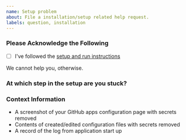 ```yaml
---
name: Setup problem
about: File a installation/setup related help request.
labels: question, installation
---
```



### Please Acknowledge the Following

* [ ] I've followed the [setup and run instructions](https://github.com/nikku/wuffle/blob/main/docs/SETUP.md)

We cannot help you, otherwise.


### At which step in the setup are you stuck?

<!-- Please share how the setup problem manifests -->


### Context Information

<!-- Please share the following information -->

* A screenshot of your GitHub apps configuration page with secrets removed
* Contents of created/edited configuration files with secrets removed
* A record of the log from application start up
